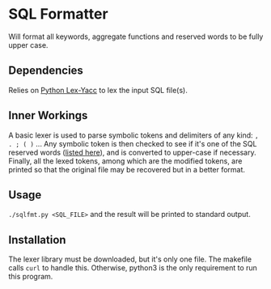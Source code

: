 # SQL Formatter

Will format all keywords, aggregate functions and reserved words to be fully upper case.

## Dependencies

Relies on [Python Lex-Yacc](https://github.com/dabeaz/ply) to lex the input SQL file(s).

## Inner Workings

A basic lexer is used to parse symbolic tokens and delimiters of any kind: `, . ; ( )` ...
Any symbolic token is then checked to see if it's one of the SQL reserved words
([listed here](https://www.drupal.org/docs/develop/coding-standards/list-of-sql-reserved-words)),
and is converted to upper-case if necessary.
Finally, all the lexed tokens, among which are the modified tokens, are printed so that the original file may be recovered but in a better format.

## Usage

`./sqlfmt.py <SQL_FILE>` and the result will be printed to standard output.

## Installation

The lexer library must be downloaded, but it's only one file.
The makefile calls `curl` to handle this.
Otherwise, python3 is the only requirement to run this program.

